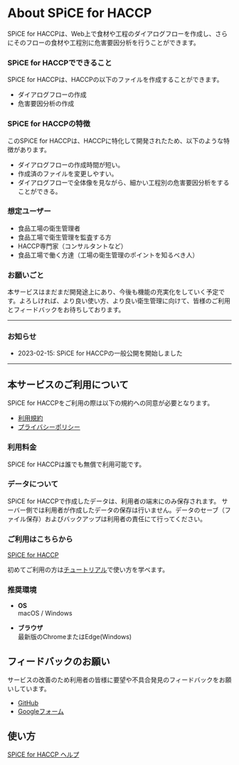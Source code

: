 # About SPiCE for HACCP

SPiCE for HACCPは、Web上で食材や工程のダイアログフローを作成し、さらにそのフローの食材や工程別に危害要因分析を行うことができます。

### SPiCE for HACCPでできること

SPiCE for HACCPは、HACCPの以下のファイルを作成することができます。

- ダイアログフローの作成
- 危害要因分析の作成

### SPiCE for HACCPの特徴
このSPiCE for HACCPは、HACCPに特化して開発されたため、以下のような特徴があります。

- ダイアログフローの作成時間が短い。
- 作成済のファイルを変更しやすい。
- ダイアログフローで全体像を見ながら、細かい工程別の危害要因分析をすることができる。

### 想定ユーザー

- 食品工場の衛生管理者
- 食品工場で衛生管理を監査する方
- HACCP専門家（コンサルタントなど）
- 食品工場で働く方達（工場の衛生管理のポイントを知るべき人）

### お願いごと
本サービスはまだまだ開発途上にあり、今後も機能の充実化をしていく予定です。よろしければ、より良い使い方、より良い衛生管理に向けて、皆様のご利用とフィードバックをお待ちしております。

---

### お知らせ
- 2023-02-15: SPiCE for HACCPの一般公開を開始しました

---
## 本サービスのご利用について
SPiCE for HACCPをご利用の際は以下の規約への同意が必要となります。
- [利用規約](terms.html)
- [プライバシーポリシー](https://fam-time.com/privacypolicy/)

### 利用料金
SPiCE for HACCPは誰でも無償で利用可能です。

### データについて
SPiCE for HACCPで作成したデータは、利用者の端末にのみ保存されます。
サーバー側では利用者が作成したデータの保存は行いません。データのセーブ（ファイル保存）およびバックアップは利用者の責任にて行ってください。

### ご利用はこちらから
[SPiCE for HACCP](https://haccp.spice.dev/)

初めてご利用の方は[チュートリアル](tutorials/1.html)で使い方を学べます。

### 推奨環境
- **OS**  
macOS / Windows

- **ブラウザ**  
最新版のChromeまたはEdge(Windows)


## フィードバックのお願い
サービスの改善のため利用者の皆様に要望や不具合発見のフィードバックをお願いしています。
- [GitHub](https://github.com/fam-time/spice-haccp/issues)
- [Googleフォーム](https://docs.google.com/forms/d/e/1FAIpQLSdw__1envouGR3bsg_Al9KzSEP_n0PDbwLXXCDECX2v5MyR2Q/viewform?usp=sf_link)

## 使い方
[SPiCE for HACCP ヘルプ](help.html)
